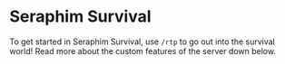 # Seraphim Survival

To get started in Seraphim Survival, use `/rtp` to go out into the survival world! Read more about the custom features of the server down below.
